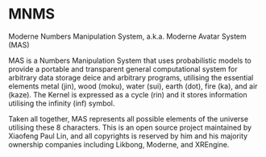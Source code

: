 # MNMS
Moderne Numbers Manipulation System, a.k.a. Moderne Avatar System (MAS)

MAS is a Numbers Manipulation System that uses probabilistic models to provide a portable and transparent general computational system for arbitrary  data storage deice and arbitrary programs, utilising the essential elements metal (jin), wood (moku), water (sui), earth (dot), fire (ka), and air (kaze). The Kernel is expressed as a cycle (rin) and it stores information utilising the infinity (inf) symbol. 

Taken all together, MAS represents all possible elements of the universe utilising these 8 characters. This is an open source project maintained by Xiaofeng Paul Lin, and all copyrights is reserved by him and his majority ownership companies including Likbong, Moderne, and XREngine. 
